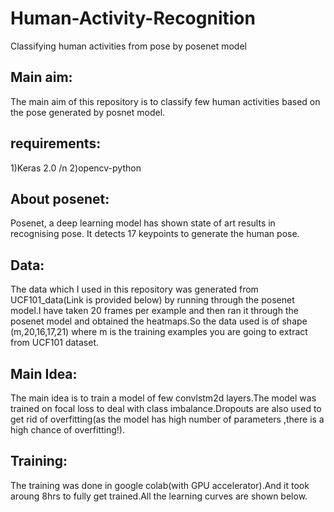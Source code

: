 # Human-Activity-Recognition
Classifying human activities from pose by posenet model

## Main aim:
The main aim of this repository is to classify few human activities based on the pose generated by posnet model.

## requirements:
1)Keras 2.0 /n
2)opencv-python

## About posenet:
Posenet, a deep learning model has shown state of art results in recognising pose.
It detects 17 keypoints to generate the human pose.

## Data:
The data which I used in this repository was generated from UCF101_data(Link is provided below) by running through the posenet model.I have taken 20 frames per example and then ran it through the posenet model and obtained the heatmaps.So the data used is of shape (m,20,16,17,21) where m is the training examples you are going to extract from UCF101 dataset.

## Main Idea:
The main idea is to train a model of few convlstm2d layers.The model was trained on focal loss to deal with class imbalance.Dropouts are also used to get rid of overfitting(as the model has high number of parameters ,there is a high chance of overfitting!).

## Training:
The training was done in google colab(with GPU accelerator).And it took aroung 8hrs to fully get trained.All the learning curves are shown below.
